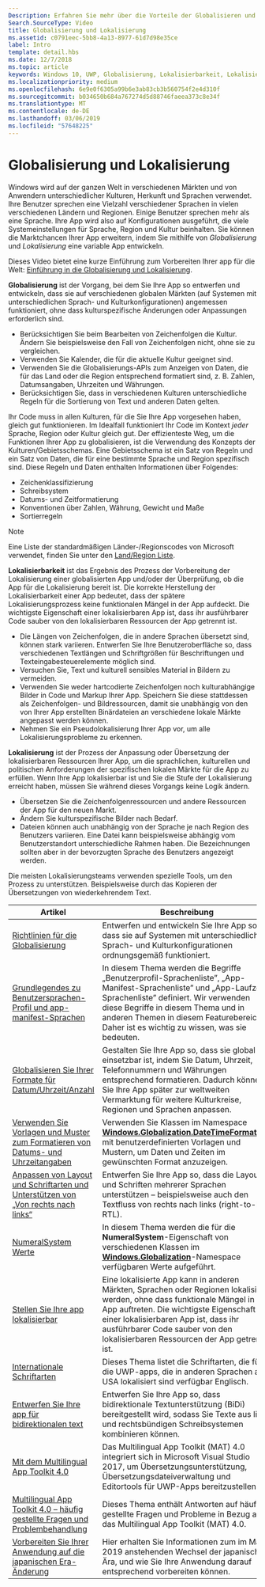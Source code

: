 ```yaml
---
Description: Erfahren Sie mehr über die Vorteile der Globalisieren und Lokalisieren von Ihrer app, und genau was diese Begriffe bedeuten.
Search.SourceType: Video
title: Globalisierung und Lokalisierung
ms.assetid: c0791eec-5bb8-4a13-8977-61d7d98e35ce
label: Intro
template: detail.hbs
ms.date: 12/7/2018
ms.topic: article
keywords: Windows 10, UWP, Globalisierung, Lokalisierbarkeit, Lokalisierung
ms.localizationpriority: medium
ms.openlocfilehash: 6e9e0f6305a99b6e3ab83cb3b560754f2e4d310f
ms.sourcegitcommit: b034650b684a767274d5d88746faeea373c8e34f
ms.translationtype: MT
ms.contentlocale: de-DE
ms.lasthandoff: 03/06/2019
ms.locfileid: "57648225"
---
```

# <a name="globalization-and-localization"></a>Globalisierung und Lokalisierung

Windows wird auf der ganzen Welt in verschiedenen Märkten und von Anwendern unterschiedlicher Kulturen, Herkunft und Sprachen verwendet. Ihre Benutzer sprechen eine Vielzahl verschiedener Sprachen in vielen verschiedenen Ländern und Regionen. Einige Benutzer sprechen mehr als eine Sprache. Ihre App wird also auf Konfigurationen ausgeführt, die viele Systemeinstellungen für Sprache, Region und Kultur beinhalten. Sie können die Marktchancen Ihrer App erweitern, indem Sie mithilfe von *Globalisierung* und *Lokalisierung* eine variable App entwickeln.

Dieses Video bietet eine kurze Einführung zum Vorbereiten Ihrer app für die Welt: [Einführung in die Globalisierung und Lokalisierung](https://channel9.msdn.com/Blogs/One-Dev-Minute/Introduction-to-globalization-and-localization).

**Globalisierung** ist der Vorgang, bei dem Sie Ihre App so entwerfen und entwickeln, dass sie auf verschiedenen globalen Märkten (auf Systemen mit unterschiedlichen Sprach- und Kulturkonfigurationen) angemessen funktioniert, ohne dass kulturspezifische Änderungen oder Anpassungen erforderlich sind.

- Berücksichtigen Sie beim Bearbeiten von Zeichenfolgen die Kultur. Ändern Sie beispielsweise den Fall von Zeichenfolgen nicht, ohne sie zu vergleichen.
- Verwenden Sie Kalender, die für die aktuelle Kultur geeignet sind.
- Verwenden Sie die Globalisierungs-APIs zum Anzeigen von Daten, die für das Land oder die Region entsprechend formatiert sind, z. B. Zahlen, Datumsangaben, Uhrzeiten und Währungen.
- Berücksichtigen Sie, dass in verschiedenen Kulturen unterschiedliche Regeln für die Sortierung von Text und anderen Daten gelten.

Ihr Code muss in allen Kulturen, für die Sie Ihre App vorgesehen haben, gleich gut funktionieren. Im Idealfall funktioniert Ihr Code im Kontext *jeder* Sprache, Region oder Kultur gleich gut. Der effizienteste Weg, um die Funktionen Ihrer App zu globalisieren, ist die Verwendung des Konzepts der Kulturen/Gebietsschemas. Eine Gebietsschema ist ein Satz von Regeln und ein Satz von Daten, die für eine bestimmte Sprache und Region spezifisch sind. Diese Regeln und Daten enthalten Informationen über Folgendes:

- Zeichenklassifizierung
- Schreibsystem
- Datums- und Zeitformatierung
- Konventionen über Zahlen, Währung, Gewicht und Maße
- Sortierregeln

>[!NOTE]
> Eine Liste der standardmäßigen Länder-/Regionscodes von Microsoft verwendet, finden Sie unter den [Land/Region Liste](https://globalready.azurewebsites.net/marketreadiness/OfficialCountryregion).


**Lokalisierbarkeit** ist das Ergebnis des Prozess der Vorbereitung der Lokalisierung einer globalisierten App und/oder der Überprüfung, ob die App für die Lokalisierung bereit ist. Die korrekte Herstellung der Lokalisierbarkeit einer App bedeutet, dass der spätere Lokalisierungsprozess keine funktionalen Mängel in der App aufdeckt. Die wichtigste Eigenschaft einer lokalisierbaren App ist, dass ihr ausführbarer Code sauber von den lokalisierbaren Ressourcen der App getrennt ist.

- Die Längen von Zeichenfolgen, die in andere Sprachen übersetzt sind, können stark variieren. Entwerfen Sie Ihre Benutzeroberfläche so, dass verschiedenen Textlängen und Schriftgrößen für Beschriftungen und Texteingabesteuerelemente möglich sind.
- Versuchen Sie, Text und kulturell sensibles Material in Bildern zu vermeiden.
- Verwenden Sie weder hartcodierte Zeichenfolgen noch kulturabhängige Bilder in Code und Markup Ihrer App. Speichern Sie diese stattdessen als Zeichenfolgen- und Bildressourcen, damit sie unabhängig von den von Ihrer App erstellten Binärdateien an verschiedene lokale Märkte angepasst werden können.
- Nehmen Sie ein Pseudolokalisierung Ihrer App vor, um alle Lokalisierungsprobleme zu erkennen.

**Lokalisierung** ist der Prozess der Anpassung oder Übersetzung der lokalisierbaren Ressourcen Ihrer App, um die sprachlichen, kulturellen und politischen Anforderungen der spezifischen lokalen Märkte für die App zu erfüllen. Wenn Ihre App lokalisierbar ist und Sie die Stufe der Lokalisierung erreicht haben, müssen Sie während dieses Vorgangs keine Logik ändern.

- Übersetzen Sie die Zeichenfolgenressourcen und andere Ressourcen der App für den neuen Markt.
- Ändern Sie kulturspezifische Bilder nach Bedarf.
- Dateien können auch unabhängig von der Sprache je nach Region des Benutzers variieren. Eine Datei kann beispielsweise abhängig vom Benutzerstandort unterschiedliche Rahmen haben. Die Bezeichnungen sollten aber in der bevorzugten Sprache des Benutzers angezeigt werden.

Die meisten Lokalisierungsteams verwenden spezielle Tools, um den Prozess zu unterstützen. Beispielsweise durch das Kopieren der Übersetzungen von wiederkehrendem Text.

| Artikel | Beschreibung |
|---------|-------------|
| [Richtlinien für die Globalisierung](guidelines-and-checklist-for-globalizing-your-app.md) | Entwerfen und entwickeln Sie Ihre App so, dass sie auf Systemen mit unterschiedlichen Sprach- und Kulturkonfigurationen ordnungsgemäß funktioniert. |
| [Grundlegendes zu Benutzersprachen-Profil und app-manifest-Sprachen](manage-language-and-region.md) | In diesem Thema werden die Begriffe „Benutzerprofil-Sprachenliste”, „App-Manifest-Sprachenliste” und „App-Laufzeit-Sprachenliste” definiert. Wir verwenden diese Begriffe in diesem Thema und in anderen Themen in diesem Featurebereich. Daher ist es wichtig zu wissen, was sie bedeuten. |
| [Globalisieren Sie Ihrer Formate für Datum/Uhrzeit/Anzahl](use-global-ready-formats.md) | Gestalten Sie Ihre App so, dass sie global einsetzbar ist, indem Sie Datum, Uhrzeit, Telefonnummern und Währungen entsprechend formatieren. Dadurch können Sie Ihre App später zur weltweiten Vermarktung für weitere Kulturkreise, Regionen und Sprachen anpassen. |
| [Verwenden Sie Vorlagen und Muster zum Formatieren von Datums- und Uhrzeitangaben](use-patterns-to-format-dates-and-times.md) | Verwenden Sie Klassen im Namespace [**Windows.Globalization.DateTimeFormatting**](/uwp/api/windows.globalization.datetimeformatting?branch=live) mit benutzerdefinierten Vorlagen und Mustern, um Daten und Zeiten im gewünschten Format anzuzeigen. |
| [Anpassen von Layout und Schriftarten und Unterstützen von „Von rechts nach links“](adjust-layout-and-fonts--and-support-rtl.md) | Entwerfen Sie Ihre App so, dass die Layouts und Schriften mehrerer Sprachen unterstützen – beispielsweise auch den Textfluss von rechts nach links (right-to-left, RTL). |
| [NumeralSystem Werte](glob-numeralsystem-values.md) | In diesem Thema werden die für die **NumeralSystem**-Eigenschaft von verschiedenen Klassen im [**Windows.Globalization**](/uwp/api/windows.globalization?branch=live)-Namespace verfügbaren Werte aufgeführt. |
| [Stellen Sie Ihre app lokalisierbar](prepare-your-app-for-localization.md) | Eine lokalisierte App kann in anderen Märkten, Sprachen oder Regionen lokalisiert werden, ohne dass funktionale Mängel in der App auftreten. Die wichtigste Eigenschaft einer lokalisierbaren App ist, dass ihr ausführbarer Code sauber von den lokalisierbaren Ressourcen der App getrennt ist. |
| [Internationale Schriftarten](loc-international-fonts.md) | Dieses Thema listet die Schriftarten, die für die UWP-apps, die in anderen Sprachen als USA lokalisiert sind verfügbar Englisch. |
| [Entwerfen Sie Ihre app für bidirektionalen text](design-for-bidi-text.md) | Entwerfen Sie Ihre App so, dass bidirektionale Textunterstützung (BiDi) bereitgestellt wird, sodass Sie Texte aus links und rechtsbündigen Schreibsystemen kombinieren können. |
| [Mit dem Multilingual App Toolkit 4.0](use-mat.md) | Das Multilingual App Toolkit (MAT) 4.0 integriert sich in Microsoft Visual Studio 2017, um Übersetzungsunterstützung, Übersetzungsdateiverwaltung und Editortools für UWP-Apps bereitzustellen. |
| [Multilingual App Toolkit 4.0 – häufig gestellte Fragen und Problembehandlung](mat-faq-troubleshooting.md) | Dieses Thema enthält Antworten auf häufig gestellte Fragen und Probleme in Bezug auf das Multilingual App Toolkit (MAT) 4.0. |
| [Vorbereiten Sie Ihrer Anwendung auf die japanischen Era-Änderung](japanese-era-change.md) | Hier erhalten Sie Informationen zum im Mai 2019 anstehenden Wechsel der japanischen Ära, und wie Sie Ihre Anwendung darauf entsprechend vorbereiten können. |
